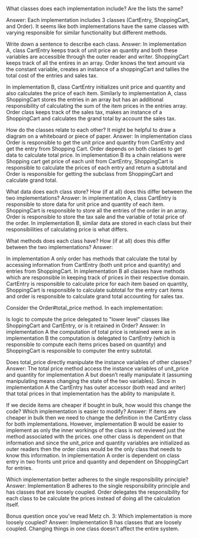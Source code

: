 What classes does each implementation include? Are the lists the same?

Answer:
Each implementation includes 3 classes (CartEntry, ShoppingCart, and Order). It seems like both implementations have the same classes with varying responsible for similar functionality but different methods.

Write down a sentence to describe each class.
Answer:
In implementation A, class CartEntry keeps track of unit price an quantity and both these variables are accessible through the outer reader and writer. ShoppingCart keeps track of all the entires in an array. Order knows the text amount via the constant variable, creates an instance of a shoppingCart and tallies the total cost of the entries and sales tax.

In implementation B, class CartEntry initializes unit price and quantity and also calculates the price of each item. Similarly to implementation A, class ShoppingCart stores the entries in an array but has an additional responsibility of calculating the sum of the item prices in the entries array. Order class keeps track of the sales tax, makes an instance of a ShoppingCart and calculates the grand total by account the sales tax.


How do the classes relate to each other? It might be helpful to draw a diagram on a whiteboard or piece of paper.
Answer:
In implementation class Order is responsible to get the unit price and quantity from CartEntry and get the entry from Shopping Cart. Order depends on both classes to get data to calculate total price. In implementation B its a chain relations were Shopping cart get price of each unit from CartEntry, ShoppingCart is responsible to calculate the prices of each entry and return a subtotal and Order is responsible for getting the subclass from ShoppingCart and calculate grand total.

What data does each class store? How (if at all) does this differ between the two implementations?
Answer:
In implementation A, class CartEntry is responsible to store data for unit price and quantity of each item. ShoppingCart is responsible to store all the entries of the order in an array. Order is responsible to store the tax sale and the variable of total price of the order. In implementation B, similar data are stored in each class but their responsibilities of calculating price is what differs.


What methods does each class have? How (if at all) does this differ between the two implementations?
Answer:

In implementation A only order has methods that calculate the total by accessing information from CartEntry (both unit price and quantity) and entries from ShoppingCart. In implementation B all classes have methods which are responsible in keeping track of prices in their respective domain. CartEntry is responsible to calculate price for each item based on quantity, ShoppingCart is responsible to calculate subtotal for the entry cart items and order is responsible to calculate grand total accounting for sales tax.

Consider the Order#total_price method. In each implementation:

Is logic to compute the price delegated to "lower level" classes like ShoppingCart and CartEntry, or is it retained in Order?
Answer:
In implementation A the computation of total price is retained were as in implementation B the computation is delegated to CartEntry (which is responsible to compute each items prices based on quantity) and ShoppingCart is responsible to computer the entry subtotal.

Does total_price directly manipulate the instance variables of other classes?
Answer:
The total price method access the instance variables of unit_price and quantity for implementation A but doesn’t really manipulate it (assuming manipulating means changing the state of the two variables). Since in implementation A the CartEntry has outer accessor (both read and writer) that total prices in that implementation has the ability to manipulate it.

If we decide items are cheaper if bought in bulk, how would this change the code? Which implementation is easier to modify?
Answer:
If items are cheaper in bulk then we need to change the definition in the CartEntry class for both implementations. However, implementation B would be easier to implement as only the inner workings of the class is not reviewed just the method associated with the prices. one other class is dependent on that information and since the unit_price and quantity variables are initialized as outer readers then the order class would be the only class that needs to know this information. In implementation A order is dependent on class entry in two fronts unit price and quantity and dependent on ShoppingCart for entries.  

Which implementation better adheres to the single responsibility principle?
Answer:
Implementation B adheres to the single responsibility principle and has classes that are loosely coupled. Order delegates the responsibility for each class to be calculate the prices instead of doing all the calculation itself.


Bonus question once you've read Metz ch. 3: Which implementation is more loosely coupled?
Answer:
Implementation B has classes that are loosely coupled. Changing things in one class doesn’t affect the entire system.
